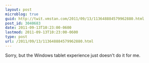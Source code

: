 ```yaml
---
layout: post
microblog: true
guid: http://twit.vmstan.com/2011/09/13/113648884579962880.html
post_id: 3040683
date: 2011-09-13T10:23:00-0600
lastmod: 2011-09-13T10:23:00-0600
type: post
url: /2011/09/13/113648884579962880.html
---
```

Sorry, but the Windows tablet experience just doesn't do it for me.
